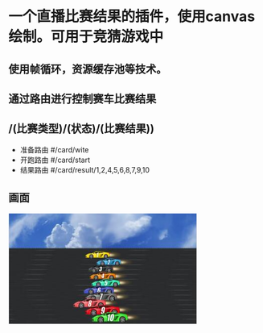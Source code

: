 # 一个直播比赛结果的插件，使用canvas绘制。可用于竞猜游戏中

## 使用帧循环，资源缓存池等技术。

## 通过路由进行控制赛车比赛结果

## /(比赛类型)/(状态)/(比赛结果))
- 准备路由 #/card/wite
- 开跑路由 #/card/start
- 结果路由 #/card/result/1,2,4,5,6,8,7,9,10

## 画面
<img src="/static/jp.jpg" width="375px" height="220px">